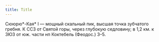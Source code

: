 ```yaml
---
title: Title
---
```


Сююрю*-Кая* I — мощный скальный пик, высшая точка зубчатого гребня. К ССЗ от
Святой горы, через глубокую седловину; в 1,2 км. к ЗЮЗ от юж. части нп Коктебель
(Феодос.) З–5.

